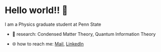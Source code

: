 # Hello world!! :wave:


I am a Physics graduate student at Penn State

- :microscope: research: Condensed Matter Theory, Quantum Information Theory

- :globe_with_meridians: how to reach me: [Mail](mailto:saswatamandal2@gmail.com), [LinkedIn](https://www.linkedin.com/in/saswata-mandal/)

